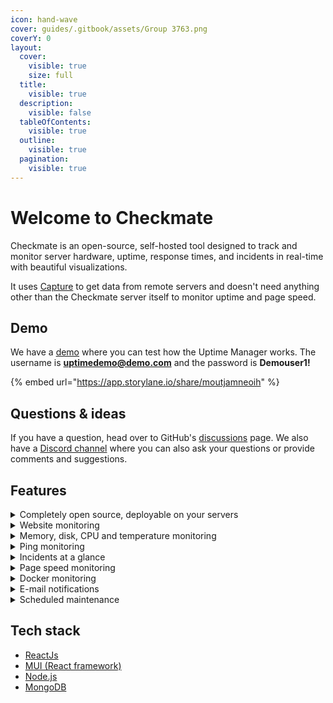 ```yaml
---
icon: hand-wave
cover: guides/.gitbook/assets/Group 3763.png
coverY: 0
layout:
  cover:
    visible: true
    size: full
  title:
    visible: true
  description:
    visible: false
  tableOfContents:
    visible: true
  outline:
    visible: true
  pagination:
    visible: true
---
```


# Welcome to Checkmate

Checkmate is an open-source, self-hosted tool designed to track and monitor server hardware, uptime, response times, and incidents in real-time with beautiful visualizations.

It uses [Capture](https://github.com/bluewave-labs/capture) to get data from remote servers and doesn't need anything other than the Checkmate server itself to monitor uptime and page speed.

## Demo

We have a [demo](https://checkmate-demo.bluewavelabs.ca) where you can test how the Uptime Manager works. The username is **uptimedemo@demo.com** and the password is **Demouser1!**

{% embed url="https://app.storylane.io/share/moutjamneoih" %}


## Questions & ideas

If you have a question, head over to GitHub's [discussions](https://github.com/bluewave-labs/bluewave-uptime/discussions) page.  We also have a [Discord channel](https://discord.com/invite/NAb6H3UTjK) where you can also ask your questions or provide comments and suggestions.

## Features

<details>
  <summary>Completely open source, deployable on your servers</summary>
  <p>Checkmate is fully open-source, allowing you to inspect, modify, and enhance the code as per your needs. You can deploy it on your own servers for complete control.</p>
</details>

<details>
  <summary>Website monitoring</summary>
  <p>Monitor the uptime and performance of your websites with real-time data and beautiful visualizations.</p>
</details>

<details>
  <summary>Memory, disk, CPU and temperature monitoring</summary>
  <p>Keep track of your server's hardware health with detailed metrics on memory usage, disk space, CPU load, and temperature.</p>
</details>

<details>
  <summary>Ping monitoring</summary>
  <p>Ensure your servers are reachable with continuous ping monitoring and instant alerts on failures.</p>
</details>

<details>
  <summary>Incidents at a glance</summary>
  <p>Get a quick overview of all incidents with detailed logs and resolution steps.</p>
</details>

<details>
  <summary>Page speed monitoring</summary>
  <p>Analyze the loading speed of your web pages and identify bottlenecks to improve user experience.</p>
</details>

<details>
  <summary>Docker monitoring</summary>
  <p>Monitor your Docker containers' performance and resource usage to ensure smooth operations.</p>
</details>

<details>
  <summary>E-mail notifications</summary>
  <p>Receive instant email notifications for critical events and incidents to stay informed.</p>
</details>

<details>
  <summary>Scheduled maintenance</summary>
  <p>Plan and execute scheduled maintenance tasks with ease, minimizing downtime and disruptions.</p>
</details>



## Tech stack

* [ReactJs](https://react.dev/)
* [MUI (React framework)](https://mui.com/)
* [Node.js](https://nodejs.org/en)
* [MongoDB](https://mongodb.com)
